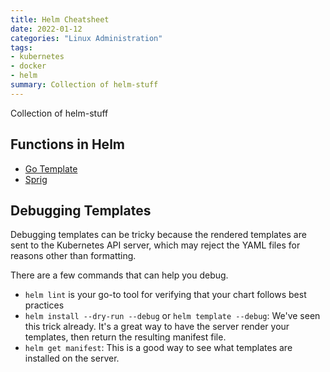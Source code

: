 ```yaml
---
title: Helm Cheatsheet
date: 2022-01-12
categories: "Linux Administration"
tags:
- kubernetes
- docker
- helm
summary: Collection of helm-stuff
---
```


Collection of helm-stuff

## Functions in Helm
* [Go Template](https://pkg.go.dev/text/template)
* [Sprig](https://masterminds.github.io/sprig/)

## Debugging Templates
Debugging templates can be tricky because the rendered templates are sent to the Kubernetes API server, which may reject the YAML files for reasons other than formatting.

There are a few commands that can help you debug.

* `helm lint` is your go-to tool for verifying that your chart follows best practices
* `helm install --dry-run --debug` or `helm template --debug`: We've seen this trick already. It's a great way to have the server render your templates, then return the resulting manifest file.
* `helm get manifest`: This is a good way to see what templates are installed on the server.
